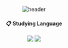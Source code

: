 <div align="center"> 

![header](https://capsule-render.vercel.app/api?type=transparent&fontColor=86e371&height=300&section=header&text=verdantjuly&fontSize=70&animation=fadeIn&desc=Becoming_Developer&descAlignY=65)
 
####  :clipboard: Studying Language
  
<img src="https://img.shields.io/badge/JavaScript-F7DF1E?style=for-the-badge&logo=JavaScript&logoColor=white">
<img src="https://img.shields.io/badge/node.js-339933?style=for-the-badge&logo=Node.js&logoColor=white">

</div>












